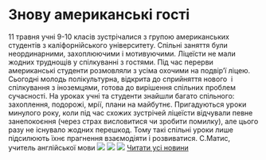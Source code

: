 # Знову американські  гості
11 травня учні 9-10 класів зустрічалися з групою американських студентів з каліфорнійського університету.
Спільні заняття були неординарними, захоплюючими і мотивуючими. Ліцеїсти не мали жодних труднощів у спілкуванні з гостями. Під час перерви американські студенти розмовляли з усіма охочими на подвір’ї ліцею.
Сьогодні молодь полікультурна, відкрита до сприйняття нового  і спілкування з іноземцями, готова до вирішення спільних проблем сучасності. На уроках учні та студенти знайшли багато спільного: захоплення, подорожі, мрії, плани на майбутнє.
Пригадуються уроки минулого року, коли під час схожих зустрічей ліцеїсти відчували певне занепокоєння (через страх висловитися чи зробити помилку), але цього разу не існувало жодних перешкод. Тому такі спільні уроки лише підсилюють їхнє прагнення взаємодіяти і розвиватися.
С.Матис, учитель англійської мови
![](/images/знову-американські-гості/32425911_1614012082050903_1833527216609165312_n.jpg)
![](/images/знову-американські-гості/32332528_1614012072050904_2538267058517311488_n.jpg)
![](/images/знову-американські-гості/32367257_1614012032050908_7166471740208447488_n.jpg)
[Читати усі новини](/news)


